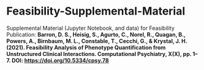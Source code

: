 # Feasibility-Supplemental-Material
Supplemental Material (Jupyter Notebook, and data) for Feasibility Publication:
**Barron, D. S., Heisig, S., Agurto, C., Norel, R., Quagan, B., Powers, A., Birnbaum, M. L., Constable, T., Cecchi, G., & Krystal, J. H. (2021). Feasibility Analysis of Phenotype Quantification from Unstructured Clinical Interactions. Computational Psychiatry, X(X), pp. 1–7. DOI: https://doi.org/10.5334/cpsy.78**
